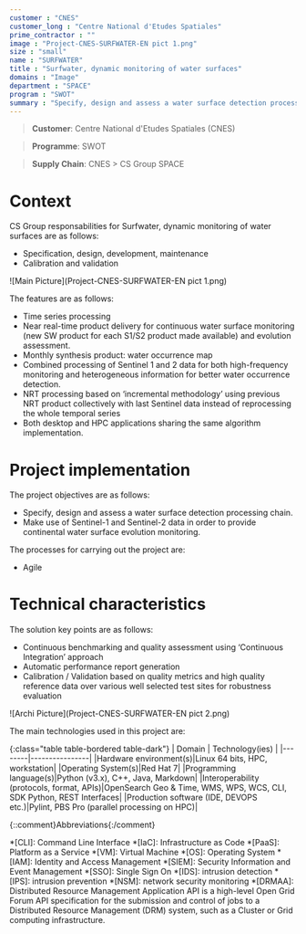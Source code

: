 ```yaml
---
customer : "CNES"
customer_long : "Centre National d'Etudes Spatiales"
prime_contractor : ""
image : "Project-CNES-SURFWATER-EN pict 1.png"
size : "small"
name : "SURFWATER"
title : "Surfwater, dynamic monitoring of water surfaces"
domains : "Image"
department : "SPACE"
program : "SWOT"
summary : "Specify, design and assess a water surface detection processing chain. Make use of Sentinel-1 and Sentinel-2 data in order to provide continental water surface evolution monitoring."
---
```


> __Customer__\: Centre National d'Etudes Spatiales (CNES)

> __Programme__\: SWOT

> __Supply Chain__\: CNES >  CS Group SPACE


# Context


CS Group responsabilities for Surfwater, dynamic monitoring of water surfaces are as follows:
* Specification, design, development, maintenance
* Calibration and validation

![Main Picture](Project-CNES-SURFWATER-EN pict 1.png)

The features are as follows:
* Time series processing
* Near real-time product delivery for continuous water surface monitoring (new SW product for each S1/S2 product made available) and evolution assessment.
* Monthly synthesis product: water occurrence map
* Combined processing of Sentinel 1 and 2 data for both high-frequency monitoring and heterogeneous information for better water occurrence detection.
* NRT processing based on ‘incremental methodology’ using previous NRT product collectively with last Sentinel data instead of reprocessing the whole temporal series
* Both desktop and HPC applications sharing the same algorithm implementation.

# Project implementation

The project objectives are as follows:
* Specify, design and assess a water surface detection processing chain.
* Make use of Sentinel-1 and Sentinel-2 data in order to provide continental water surface evolution monitoring.

The processes for carrying out the project are:
* Agile

# Technical characteristics

The solution key points are as follows:
* Continuous benchmarking and quality assessment using ‘Continuous Integration’ approach
* Automatic performance report generation
* Calibration / Validation based on quality metrics and high quality reference data over various well selected test sites for robustness evaluation

![Archi Picture](Project-CNES-SURFWATER-EN pict 2.png)

The main technologies used in this project are:

{:class="table table-bordered table-dark"}
| Domain | Technology(ies) |
|--------|----------------|
|Hardware environment(s)|Linux 64 bits, HPC, workstation|
|Operating System(s)|Red Hat 7|
|Programming language(s)|Python (v3.x), C++, Java, Markdown|
|Interoperability (protocols, format, APIs)|OpenSearch Geo & Time, WMS, WPS, WCS, CLI, SDK Python, REST Interfaces|
|Production software (IDE, DEVOPS etc.)|Pylint, PBS Pro (parallel processing on HPC)|



{::comment}Abbreviations{:/comment}

*[CLI]: Command Line Interface
*[IaC]: Infrastructure as Code
*[PaaS]: Platform as a Service
*[VM]: Virtual Machine
*[OS]: Operating System
*[IAM]: Identity and Access Management
*[SIEM]: Security Information and Event Management
*[SSO]: Single Sign On
*[IDS]: intrusion detection
*[IPS]: intrusion prevention
*[NSM]: network security monitoring
*[DRMAA]: Distributed Resource Management Application API is a high-level Open Grid Forum API specification for the submission and control of jobs to a Distributed Resource Management (DRM) system, such as a Cluster or Grid computing infrastructure.
